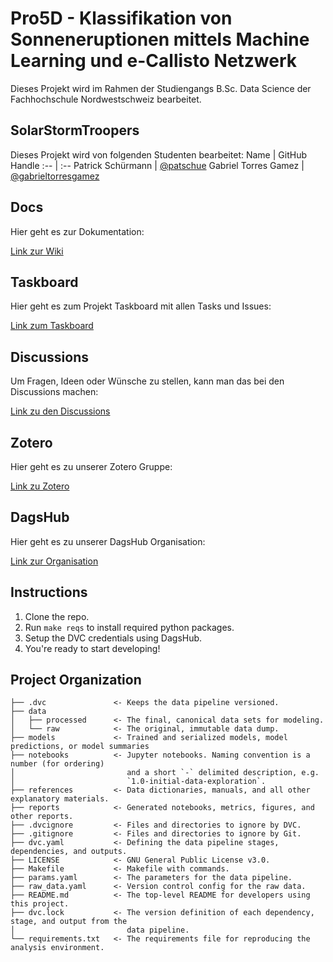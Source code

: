 # Pro5D - Klassifikation von Sonneneruptionen mittels Machine Learning und e-Callisto Netzwerk
Dieses Projekt wird im Rahmen der Studiengangs B.Sc. Data Science der Fachhochschule Nordwestschweiz bearbeitet.

## SolarStormTroopers
Dieses Projekt wird von folgenden Studenten bearbeitet:
Name | GitHub Handle
:-- | :--
Patrick Schürmann | [@patschue](https://github.com/patschue)
Gabriel Torres Gamez | [@gabrieltorresgamez](https://github.com/gabrieltorresgamez)

## Docs
Hier geht es zur Dokumentation:

[Link zur Wiki](https://github.com/i4Ds/FlareSense/wiki)

## Taskboard
Hier geht es zum Projekt Taskboard mit allen Tasks und Issues:

[Link zum Taskboard](https://github.com/orgs/i4Ds/projects/11)

## Discussions
Um Fragen, Ideen oder Wünsche zu stellen, kann man das bei den Discussions machen:

[Link zu den Discussions](https://github.com/i4Ds/FlareSense/discussions)

## Zotero
Hier geht es zu unserer Zotero Gruppe:

[Link zu Zotero](https://www.zotero.org/groups/5202251/pro5d_23hs_i4ds22/library)

## DagsHub
Hier geht es zu unserer DagsHub Organisation: 

[Link zur Organisation](https://dagshub.com/org/Solar-Flare-Classification/home)

## Instructions
1. Clone the repo.
2. Run `make reqs` to install required python packages.
3. Setup the DVC credentials using DagsHub.
4. You're ready to start developing!

## Project Organization

    ├── .dvc               <- Keeps the data pipeline versioned.
    ├── data
    │   ├── processed      <- The final, canonical data sets for modeling.
    │   └── raw            <- The original, immutable data dump.
    ├── models             <- Trained and serialized models, model predictions, or model summaries
    ├── notebooks          <- Jupyter notebooks. Naming convention is a number (for ordering)
    │                         and a short `-` delimited description, e.g.
    │                         `1.0-initial-data-exploration`.
    ├── references         <- Data dictionaries, manuals, and all other explanatory materials.
    ├── reports            <- Generated notebooks, metrics, figures, and other reports.
    ├── .dvcignore         <- Files and directories to ignore by DVC.
    ├── .gitignore         <- Files and directories to ignore by Git.
    ├── dvc.yaml           <- Defining the data pipeline stages, dependencies, and outputs.
    ├── LICENSE            <- GNU General Public License v3.0.
    ├── Makefile           <- Makefile with commands.
    ├── params.yaml        <- The parameters for the data pipeline.
    ├── raw_data.yaml      <- Version control config for the raw data.
    ├── README.md          <- The top-level README for developers using this project.
    ├── dvc.lock           <- The version definition of each dependency, stage, and output from the 
    │                         data pipeline.
    └── requirements.txt   <- The requirements file for reproducing the analysis environment.
